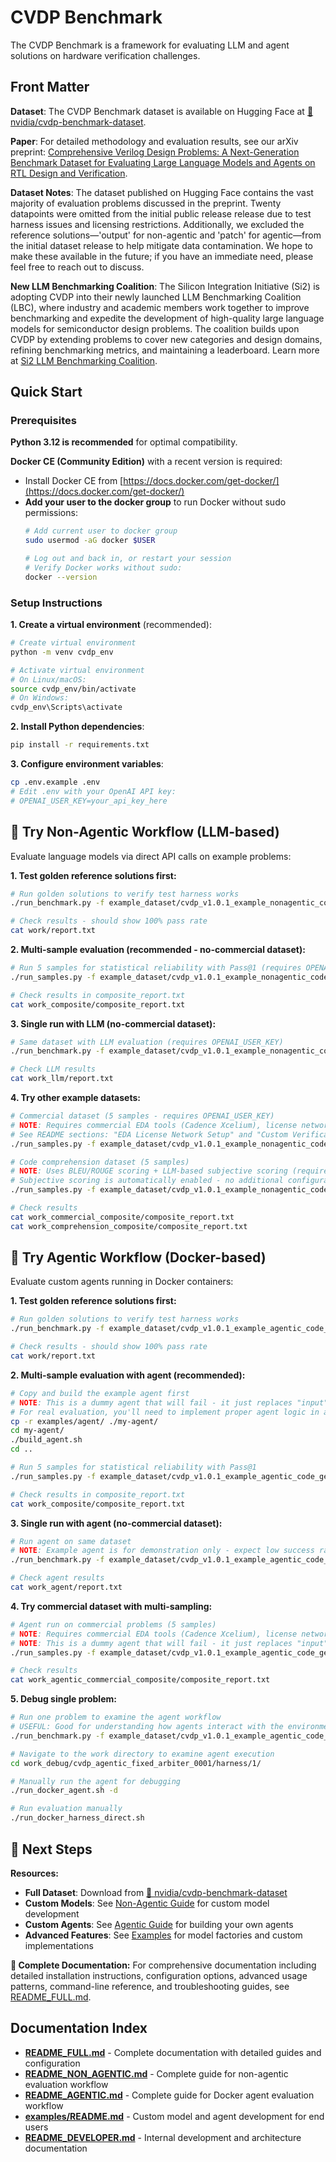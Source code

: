 # CVDP Benchmark

The CVDP Benchmark is a framework for evaluating LLM and agent solutions on hardware verification challenges.

## Front Matter

**Dataset**: The CVDP Benchmark dataset is available on Hugging Face at [🤗 nvidia/cvdp-benchmark-dataset](https://huggingface.co/datasets/nvidia/cvdp-benchmark-dataset).

**Paper**: For detailed methodology and evaluation results, see our arXiv preprint: [Comprehensive Verilog Design Problems: A Next-Generation Benchmark Dataset for Evaluating Large Language Models and Agents on RTL Design and Verification](https://arxiv.org/abs/2506.14074).

**Dataset Notes**: The dataset published on Hugging Face contains the vast majority of evaluation problems discussed in the preprint. Twenty datapoints were omitted from the initial public release release due to test harness issues and licensing restrictions. Additionally, we excluded the reference solutions—'output' for non-agentic and 'patch' for agentic—from the initial dataset release to help mitigate data contamination. We hope to make these available in the future; if you have an immediate need, please feel free to reach out to discuss.

**New LLM Benchmarking Coalition**: The Silicon Integration Initiative (Si2) is adopting CVDP into their newly launched LLM Benchmarking Coalition (LBC), where industry and academic members work together to improve benchmarking and expedite the development of high-quality large language models for semiconductor design problems. The coalition builds upon CVDP by extending problems to cover new categories and design domains, refining benchmarking metrics, and maintaining a leaderboard. Learn more at [Si2 LLM Benchmarking Coalition](https://si2.org/si2-llm-benchmarking-coalition-kicks-off/).

## Quick Start

### Prerequisites

**Python 3.12 is recommended** for optimal compatibility.

**Docker CE (Community Edition)** with a recent version is required:
- Install Docker CE from [https://docs.docker.com/get-docker/](https://docs.docker.com/get-docker/)
- **Add your user to the docker group** to run Docker without sudo permissions:
  ```bash
  # Add current user to docker group
  sudo usermod -aG docker $USER
  
  # Log out and back in, or restart your session
  # Verify Docker works without sudo:
  docker --version
  ```

### Setup Instructions

**1. Create a virtual environment** (recommended):
```bash
# Create virtual environment
python -m venv cvdp_env

# Activate virtual environment
# On Linux/macOS:
source cvdp_env/bin/activate
# On Windows:
cvdp_env\Scripts\activate
```

**2. Install Python dependencies**:
```bash
pip install -r requirements.txt
```

**3. Configure environment variables**:
```bash
cp .env.example .env
# Edit .env with your OpenAI API key:
# OPENAI_USER_KEY=your_api_key_here
```

## 🤖 Try Non-Agentic Workflow (LLM-based)

Evaluate language models via direct API calls on example problems:

**1. Test golden reference solutions first:**
```bash
# Run golden solutions to verify test harness works  
./run_benchmark.py -f example_dataset/cvdp_v1.0.1_example_nonagentic_code_generation_no_commercial_with_solutions.jsonl

# Check results - should show 100% pass rate
cat work/report.txt
```

**2. Multi-sample evaluation (recommended - no-commercial dataset):**
```bash
# Run 5 samples for statistical reliability with Pass@1 (requires OPENAI_USER_KEY)
./run_samples.py -f example_dataset/cvdp_v1.0.1_example_nonagentic_code_generation_no_commercial_with_solutions.jsonl -l -m gpt-4o-mini -n 5 -k 1 -p work_composite

# Check results in composite_report.txt
cat work_composite/composite_report.txt
```

**3. Single run with LLM (no-commercial dataset):**
```bash
# Same dataset with LLM evaluation (requires OPENAI_USER_KEY)
./run_benchmark.py -f example_dataset/cvdp_v1.0.1_example_nonagentic_code_generation_no_commercial_with_solutions.jsonl -l -m gpt-4o-mini -p work_llm

# Check LLM results
cat work_llm/report.txt
```

**4. Try other example datasets:**
```bash
# Commercial dataset (5 samples - requires OPENAI_USER_KEY)
# NOTE: Requires commercial EDA tools (Cadence Xcelium), license network, and VERIF_EDA_IMAGE setup
# See README sections: "EDA License Network Setup" and "Custom Verification Images" 
./run_samples.py -f example_dataset/cvdp_v1.0.1_example_nonagentic_code_generation_commercial_with_solutions.jsonl -l -m gpt-4o-mini -n 5 -k 1 -p work_commercial_composite

# Code comprehension dataset (5 samples)  
# NOTE: Uses BLEU/ROUGE scoring + LLM-based subjective scoring (requires OPENAI_USER_KEY)
# Subjective scoring is automatically enabled - no additional configuration needed
./run_samples.py -f example_dataset/cvdp_v1.0.1_example_nonagentic_code_comprehension_with_solutions.jsonl -l -m gpt-4o-mini -n 5 -k 1 -p work_comprehension_composite

# Check results
cat work_commercial_composite/composite_report.txt
cat work_comprehension_composite/composite_report.txt
```

## 🔧 Try Agentic Workflow (Docker-based)

Evaluate custom agents running in Docker containers:

**1. Test golden reference solutions first:**
```bash
# Run golden solutions to verify test harness works
./run_benchmark.py -f example_dataset/cvdp_v1.0.1_example_agentic_code_generation_no_commercial_with_solutions.jsonl

# Check results - should show 100% pass rate
cat work/report.txt
```

**2. Multi-sample evaluation with agent (recommended):**
```bash
# Copy and build the example agent first
# NOTE: This is a dummy agent that will fail - it just replaces "input" with "loompa" in RTL
# For real evaluation, you'll need to implement proper agent logic in agent.py
cp -r examples/agent/ ./my-agent/
cd my-agent/
./build_agent.sh
cd ..

# Run 5 samples for statistical reliability with Pass@1
./run_samples.py -f example_dataset/cvdp_v1.0.1_example_agentic_code_generation_no_commercial_with_solutions.jsonl -l -g example-agent -n 5 -k 1 -p work_composite

# Check results in composite_report.txt
cat work_composite/composite_report.txt
```

**3. Single run with agent (no-commercial dataset):**
```bash
# Run agent on same dataset  
# NOTE: Example agent is for demonstration only - expect low success rates
./run_benchmark.py -f example_dataset/cvdp_v1.0.1_example_agentic_code_generation_no_commercial_with_solutions.jsonl -l -g example-agent -p work_agent

# Check agent results
cat work_agent/report.txt
```

**4. Try commercial dataset with multi-sampling:**
```bash
# Agent run on commercial problems (5 samples)
# NOTE: Requires commercial EDA tools (Cadence Xcelium), license network, and VERIF_EDA_IMAGE setup
# NOTE: This is a dummy agent that will fail - it just replaces "input" with "loompa" in RTL
./run_samples.py -f example_dataset/cvdp_v1.0.1_example_agentic_code_generation_commercial_with_solutions.jsonl -l -g example-agent -n 5 -k 1 -p work_agentic_commercial_composite

# Check results
cat work_agentic_commercial_composite/composite_report.txt
```

**5. Debug single problem:**
```bash
# Run one problem to examine the agent workflow
# USEFUL: Good for understanding how agents interact with the environment and debug failures  
./run_benchmark.py -f example_dataset/cvdp_v1.0.1_example_agentic_code_generation_no_commercial_with_solutions.jsonl -i cvdp_agentic_fixed_arbiter_0001 -l -g example-agent -p work_debug

# Navigate to the work directory to examine agent execution
cd work_debug/cvdp_agentic_fixed_arbiter_0001/harness/1/

# Manually run the agent for debugging
./run_docker_agent.sh -d

# Run evaluation manually
./run_docker_harness_direct.sh
```

## 🚀 Next Steps

**Resources:**
- **Full Dataset**: Download from [🤗 nvidia/cvdp-benchmark-dataset](https://huggingface.co/datasets/nvidia/cvdp-benchmark-dataset)
- **Custom Models**: See [Non-Agentic Guide](README_NON_AGENTIC.md) for custom model development
- **Custom Agents**: See [Agentic Guide](README_AGENTIC.md) for building your own agents  
- **Advanced Features**: See [Examples](examples/README.md) for model factories and custom implementations

**📖 Complete Documentation:**
For comprehensive documentation including detailed installation instructions, configuration options, advanced usage patterns, command-line reference, and troubleshooting guides, see [README_FULL.md](README_FULL.md).

## Documentation Index

- **[README_FULL.md](README_FULL.md)** - Complete documentation with detailed guides and configuration
- **[README_NON_AGENTIC.md](README_NON_AGENTIC.md)** - Complete guide for non-agentic evaluation workflow
- **[README_AGENTIC.md](README_AGENTIC.md)** - Complete guide for Docker agent evaluation workflow  
- **[examples/README.md](examples/README.md)** - Custom model and agent development for end users
- **[README_DEVELOPER.md](README_DEVELOPER.md)** - Internal development and architecture documentation
